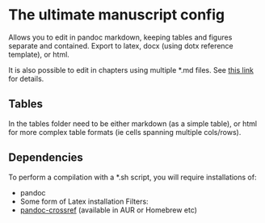 

# The ultimate manuscript config
Allows you to edit in pandoc markdown, keeping tables and figures separate and contained. Export to latex, docx (using dotx reference template), or html.

It is also possible to edit in chapters using multiple *.md files.
See [this link](https://stackoverflow.com/questions/4779582/markdown-and-including-multiple-files) for details.

## Tables
In the tables folder need to be either markdown (as a simple table), or html for more complex table formats (ie cells spanning multiple cols/rows).

## Dependencies
To perform a compilation with a *.sh script, you will require installations of:

* pandoc  
* Some form of Latex installation
Filters:  
* [pandoc-crossref](https://github.com/lierdakil/pandoc-crossref) (available in AUR or Homebrew etc)